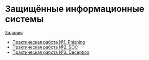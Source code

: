 # Защищённые информационные системы

[Задания](https://github.com/Ivanhahanov/InformationSecurityMethodsAndTools)

- [Практическая работа №1. Phishing](./lab-1/)
- [Практическая работа №2. SOC](./lab-2/)
- [Практическая работа №3. Deception](./lab-3/)
